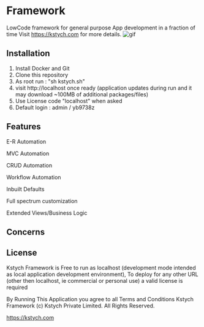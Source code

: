 # Framework
LowCode framework for general purpose App development in a fraction of time
Visit https://kstych.com for more details.
![gif](https://kstych.com/custom/kstych.com/images/bg.gif)

## Installation
1. Install Docker and Git
2. Clone this repository
3. As root run : "sh kstych.sh"
4. visit http://localhost once ready (application updates during run and it may download ~100MB of additional packages/files)
5. Use License code "localhost" when asked
6. Default login : admin / yb9738z

## Features
E-R Automation

MVC Automation

CRUD Automation

Workflow Automation

Inbuilt Defaults

Full spectrum customization

Extended Views/Business Logic



## Concerns



## License
Kstych Framework is Free to run as localhost (development mode intended as local application development environment), To deploy for any other URL (other then localhost, ie commercial or personal use) a valid license is required

By Running This Application you agree to all Terms and Conditions
Kstych Framework (c) Kstych Private Limited. All Rights Reserved.

https://kstych.com


